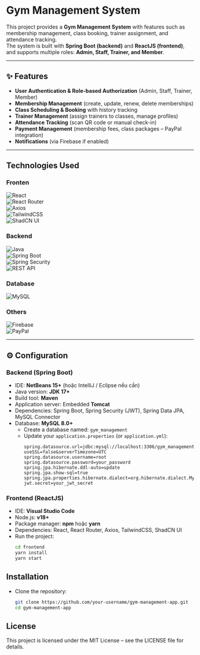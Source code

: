 # Gym Management System  

This project provides a **Gym Management System** with features such as membership management, class booking, trainer assignment, and attendance tracking.  
The system is built with **Spring Boot (backend)** and **ReactJS (frontend)**, and supports multiple roles: **Admin, Staff, Trainer, and Member**.  

---

## ✨ Features  
- **User Authentication & Role-based Authorization** (Admin, Staff, Trainer, Member)  
- **Membership Management** (create, update, renew, delete memberships)  
- **Class Scheduling & Booking** with history tracking  
- **Trainer Management** (assign trainers to classes, manage profiles)  
- **Attendance Tracking** (scan QR code or manual check-in)  
- **Payment Management** (membership fees, class packages – PayPal integration)  
- **Notifications** (via Firebase if enabled)  

---

##  Technologies Used  

### Fronten  
![React](https://img.shields.io/badge/React-20232A?style=for-the-badge&logo=react&logoColor=61DAFB)  
![React Router](https://img.shields.io/badge/React_Router-CA4245?style=for-the-badge&logo=react-router&logoColor=white)  
![Axios](https://img.shields.io/badge/Axios-5A29E4?style=for-the-badge&logo=axios&logoColor=white)  
![TailwindCSS](https://img.shields.io/badge/Tailwind_CSS-38B2AC?style=for-the-badge&logo=tailwind-css&logoColor=white)  
![ShadCN UI](https://img.shields.io/badge/Shadcn_UI-000000?style=for-the-badge&logo=shadcn&logoColor=white)  

### Backend  
![Java](https://img.shields.io/badge/Java-ED8B00?style=for-the-badge&logo=openjdk&logoColor=white)  
![Spring Boot](https://img.shields.io/badge/Spring_Boot-6DB33F?style=for-the-badge&logo=springboot&logoColor=white)  
![Spring Security](https://img.shields.io/badge/Spring_Security-6DB33F?style=for-the-badge&logo=springsecurity&logoColor=white)  
![REST API](https://img.shields.io/badge/REST-02569B?style=for-the-badge&logo=rest&logoColor=white)  

### Database  
![MySQL](https://img.shields.io/badge/MySQL-005C84?style=for-the-badge&logo=mysql&logoColor=white)  

### Others  
![Firebase](https://img.shields.io/badge/Firebase-FFCA28?style=for-the-badge&logo=firebase&logoColor=black)  
![PayPal](https://img.shields.io/badge/PayPal-00457C?style=for-the-badge&logo=paypal&logoColor=white)  

---

## ⚙️ Configuration  

### **Backend (Spring Boot)**  
- IDE: **NetBeans 15+** (hoặc IntelliJ / Eclipse nếu cần)  
- Java version: **JDK 17+**  
- Build tool: **Maven**  
- Application server: Embedded **Tomcat**  
- Dependencies: Spring Boot, Spring Security (JWT), Spring Data JPA, MySQL Connector  
- Database: **MySQL 8.0+**  
  - Create a database named: `gym_management`  
  - Update your `application.properties` (or `application.yml`):  
    ```properties
    spring.datasource.url=jdbc:mysql://localhost:3306/gym_management?useSSL=false&serverTimezone=UTC
    spring.datasource.username=root
    spring.datasource.password=your_password
    spring.jpa.hibernate.ddl-auto=update
    spring.jpa.show-sql=true
    spring.jpa.properties.hibernate.dialect=org.hibernate.dialect.MySQL8Dialect
    jwt.secret=your_jwt_secret
    ```

### **Frontend (ReactJS)**  
- IDE: **Visual Studio Code**  
- Node.js: **v18+**  
- Package manager: **npm** hoặc **yarn**  
- Dependencies: React, React Router, Axios, TailwindCSS, ShadCN UI  
- Run the project:  
  ```bash
  cd frontend
  yarn install
  yarn start

## Installation
- Clone the repository:
  ```bash
  git clone https://github.com/your-username/gym-management-app.git   
  cd gym-management-app

## License
This project is licensed under the MIT License – see the LICENSE
 file for details.
